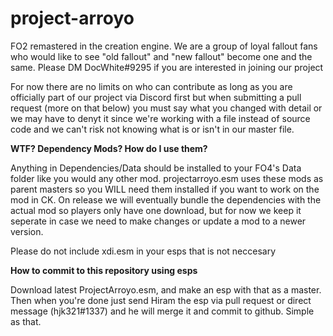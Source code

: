 # project-arroyo
FO2 remastered in the creation engine. We are a group of loyal fallout fans who would like to see "old fallout" and "new fallout" become one and the same. Please DM DocWhite#9295 if you are interested in joining our project

For now there are no limits on who can contribute as long as you are officially part of our project via Discord first but when submitting a pull request (more on that below) you must say what you changed with detail or we may have to denyt it since we're working with a file instead of source code and we can't risk not knowing what is or isn't in our master file.

**WTF? Dependency Mods? How do I use them?**

Anything in Dependencies/Data should be installed to your FO4's Data folder like you would any other mod. projectarroyo.esm uses these mods as parent masters so you WILL need them installed if you want to work on the mod in CK. On release we will eventually bundle the dependencies with the actual mod so players only have one download, but for now we keep it seperate in case we need to make changes or update a mod to a newer version.

Please do not include xdi.esm in your esps that is not neccesary

**How to commit to this repository using esps**

Download latest ProjectArroyo.esm, and make an esp with that as a master. Then when you're done just send Hiram the esp via pull request or direct message (hjk321#1337) and he will merge it and commit to github. Simple as that.

